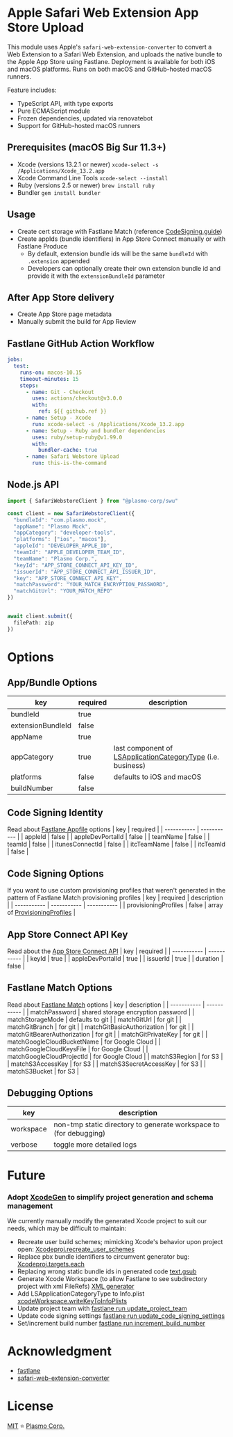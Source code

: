 # Apple Safari Web Extension App Store Upload

This module uses Apple's `safari-web-extension-converter` to convert a Web Extension to a Safari Web Extension, and uploads the native bundle to the Apple App Store using Fastlane. Deployment is available for both iOS and macOS platforms. Runs on both macOS and GitHub-hosted macOS runners.

Feature includes:
- TypeScript API, with type exports
- Pure ECMAScript module
- Frozen dependencies, updated via renovatebot
- Support for GitHub-hosted macOS runners

## Prerequisites (macOS Big Sur 11.3+)
- Xcode (versions 13.2.1 or newer) ```xcode-select -s /Applications/Xcode_13.2.app```
- Xcode Command Line Tools ```xcode-select --install```
- Ruby (versions 2.5 or newer) ```brew install ruby```
- Bundler ```gem install bundler```

## Usage
- Create cert storage with Fastlane Match (reference [CodeSigning.guide](https://codesigning.guide/))
- Create appIds (bundle identifiers) in App Store Connect manually or with Fastlane Produce
    - By default, extension bundle ids will be the same `bundleId` with `.extension` appended
    - Developers can optionally create their own extension bundle id and provide it with the `extensionBundleId` parameter

## After App Store delivery
- Create App Store page metadata
- Manually submit the build for App Review

## Fastlane GitHub Action Workflow
```yaml
jobs:
  test:
    runs-on: macos-10.15
    timeout-minutes: 15
    steps:
      - name: Git - Checkout
        uses: actions/checkout@v3.0.0
        with:
          ref: ${{ github.ref }}
      - name: Setup - Xcode
        run: xcode-select -s /Applications/Xcode_13.2.app
      - name: Setup - Ruby and bundler dependencies
        uses: ruby/setup-ruby@v1.99.0
        with:
          bundler-cache: true
      - name: Safari Webstore Upload
        run: this-is-the-command
```

## Node.js API

```ts
import { SafariWebstoreClient } from "@plasmo-corp/swu"

const client = new SafariWebstoreClient({
  "bundleId": "com.plasmo.mock",
  "appName": "Plasmo Mock",
  "appCategory": "developer-tools",
  "platforms": ["ios", "macos"],
  "appleId": "DEVELOPER_APPLE_ID",
  "teamId": "APPLE_DEVELOPER_TEAM_ID",
  "teamName": "Plasmo Corp.",
  "keyId": "APP_STORE_CONNECT_API_KEY_ID",
  "issuerId": "APP_STORE_CONNECT_API_ISSUER_ID",
  "key": "APP_STORE_CONNECT_API_KEY",
  "matchPassword": "YOUR_MATCH_ENCRYPTION_PASSWORD",
  "matchGitUrl": "YOUR_MATCH_REPO"
})


await client.submit({
  filePath: zip
})
```

# Options

## App/Bundle Options
| key | required | description |
| ----------- | ----------- | ----------- |
| bundleId | true | |
| extensionBundleId | false | |
| appName | true | |
| appCategory | true | last component of [LSApplicationCategoryType](https://developer.apple.com/documentation/bundleresources/information_property_list/lsapplicationcategorytype) (i.e. business)|
| platforms | false | defaults to iOS and macOS|
| buildNumber | false | |

## Code Signing Identity
Read about [Fastlane Appfile](https://docs.fastlane.tools/advanced/Appfile/) options
| key | required |
| ----------- | ----------- |
| appleId | false |
| appleDevPortalId | false |
| teamName | false |
| teamId | false |
| itunesConnectId | false |
| itcTeamName | false |
| itcTeamId | false |

## Code Signing Options
If you want to use custom provisioning profiles that weren't generated in the pattern of Fastlane Match provisioning profiles
| key | required | description |
| ----------- | ----------- | ----------- |
| provisioningProfiles | false | array of [ProvisioningProfiles](https://github.com/DanielSinclair/safari-webstore-upload/blob/0681fa661b0386e93f40c7bc54344c76920a64b3/src/xcode/common/provisioningProfile.ts#L12) |

## App Store Connect API Key
Read about the [App Store Connect API](https://docs.fastlane.tools/app-store-connect-api/)
| key | required |
| ----------- | ----------- |
| keyId | true |
| appleDevPortalId | true |
| issuerId | true |
| duration | false |

## Fastlane Match Options
Read about [Fastlane Match](https://docs.fastlane.tools/actions/match/#match:~:text=alias%20for%20%22sync_code_signing%22-,Parameters,-Key) options
| key | description |
| ----------- | ----------- |
| matchPassword | shared storage encryption password |
| matchStorageMode | defaults to git |
| matchGitUrl | for git |
| matchGitBranch | for git |
| matchGitBasicAuthorization | for git |
| matchGitBearerAuthorization | for git |
| matchGitPrivateKey | for git |
| matchGoogleCloudBucketName | for Google Cloud |
| matchGoogleCloudKeysFile | for Google Cloud |
| matchGoogleCloudProjectId | for Google Cloud |
| matchS3Region | for S3 |
| matchS3AccessKey | for S3 |
| matchS3SecretAccessKey | for S3 |
| matchS3Bucket | for S3 |

## Debugging Options
| key | description |
| ----------- | ----------- |
| workspace | non-tmp static directory to generate workspace to (for debugging) |
| verbose | toggle more detailed logs |

# Future
### Adopt [XcodeGen](https://github.com/yonaskolb/XcodeGen) to simplify project generation and schema management
We currently manually modify the generated Xcode project to suit our needs, which may be difficult to maintain:
-  Recreate user build schemes; mimicking Xcode's behavior upon project open: [Xcodeproj.recreate_user_schemes](https://github.com/plasmo-foss/fastlane-plugin-safari-web-extension-converter/blob/41bfd5048c0b2c2b5c8c383f7c370f5cd9a7f2f2/lib/fastlane/plugin/safari_web_extension_converter/helper/safari_web_extension_converter_helper.rb#L48)
- Replace pbx bundle identifiers to circumvent generator bug: [Xcodeproj.targets.each](https://github.com/plasmo-foss/fastlane-plugin-safari-web-extension-converter/blob/41bfd5048c0b2c2b5c8c383f7c370f5cd9a7f2f2/lib/fastlane/plugin/safari_web_extension_converter/helper/safari_web_extension_converter_helper.rb#L58)
- Replacing wrong static bundle ids in generated code [text.gsub](https://github.com/plasmo-foss/fastlane-plugin-safari-web-extension-converter/blob/41bfd5048c0b2c2b5c8c383f7c370f5cd9a7f2f2/lib/fastlane/plugin/safari_web_extension_converter/helper/safari_web_extension_converter_helper.rb#L72)
- Generate Xcode Workspace (to allow Fastlane to see subdirectory project with xml FileRefs) [XML generator](https://github.com/DanielSinclair/safari-webstore-upload/blob/a25c6b8a889f3610aef5b4ea8aca3308700d8fdf/src/xcode/index.ts#L35)
- Add LSApplicationCategoryType to Info.plist [xcodeWorkspace.writeKeyToInfoPlists](https://github.com/DanielSinclair/safari-webstore-upload/blob/a25c6b8a889f3610aef5b4ea8aca3308700d8fdf/src/index.ts#L147)
- Update project team with [fastlane run update_project_team](https://github.com/DanielSinclair/safari-webstore-upload/blob/a25c6b8a889f3610aef5b4ea8aca3308700d8fdf/src/fastlane/index.ts#L120)
- Update code signing settings [fastlane run update_code_signing_settings](https://github.com/DanielSinclair/safari-webstore-upload/blob/a25c6b8a889f3610aef5b4ea8aca3308700d8fdf/src/fastlane/index.ts#L89)
- Set/increment build number [fastlane run increment_build_number](https://github.com/DanielSinclair/safari-webstore-upload/blob/a25c6b8a889f3610aef5b4ea8aca3308700d8fdf/src/fastlane/index.ts#L143)


# Acknowledgment
- [fastlane](https://docs.fastlane.tools/)
- [safari-web-extension-converter](https://developer.apple.com/documentation/safariservices/safari_web_extensions/converting_a_web_extension_for_safari)

# License

[MIT](./license) ⭐ [Plasmo Corp.](https://plasmo.com)
